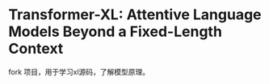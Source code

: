 # Transformer-XL: Attentive Language Models Beyond a Fixed-Length Context

  fork 项目，用于学习xl源码，了解模型原理。
